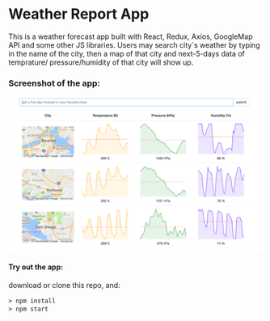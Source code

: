 # Weather Report App

This is a weather forecast app built with React, Redux, Axios, GoogleMap API and some other JS libraries. 
Users may search city`s weather by typing in the name of the city, then a map of that city and next-5-days data of temprature/ pressure/humidity of that city will show up. 

### Screenshot of the app: 
 
![alt text][logo]

[logo]: https://github.com/jessieyang0320/weather-report-react-redux/blob/master/screenshot/screenshot.png


#### Try out the app:
download or clone this repo, and:

```
> npm install
> npm start
```

